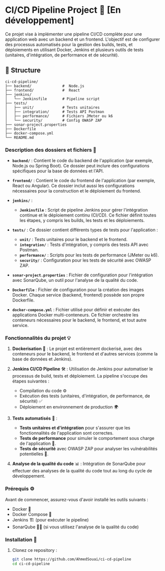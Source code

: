 # CI/CD Pipeline Project 🚀 [En développement]

Ce projet vise à implémenter une pipeline CI/CD complète pour une application web avec un backend et un frontend. L'objectif est de configurer des processus automatisés pour la gestion des builds, tests, et déploiements en utilisant Docker, Jenkins et plusieurs outils de tests (unitaires, d'intégration, de performance et de sécurité).



## 📂 Structure

```
ci-cd-pipeline/
├── backend/              #  Node.js
├── frontend/             #  React 
├── jenkins/
│   └── Jenkinsfile       # Pipeline script
├── tests/
│   ├── unit/             # Tests unitaires
│   ├── integration/      # Tests API Postman
│   ├── performance/      # Fichiers JMeter ou k6
│   └── security/         # Config OWASP ZAP
├── sonar-project.properties
├── Dockerfile
├── docker-compose.yml
└── README.md
```


### Description des dossiers et fichiers 📝

- **`backend/`** : Contient le code du backend de l'application (par exemple, Node.js ou Spring Boot). Ce dossier peut inclure des configurations spécifiques pour la base de données et l'API.
  
- **`frontend/`** : Contient le code du frontend de l'application (par exemple, React ou Angular). Ce dossier inclut aussi les configurations nécessaires pour la construction et le déploiement du frontend.

- **`jenkins/`** :
  - **`Jenkinsfile`** : Script de pipeline Jenkins pour gérer l'intégration continue et le déploiement continu (CI/CD). Ce fichier définit toutes les étapes, y compris les builds, les tests et les déploiements.

- **`tests/`** : Ce dossier contient différents types de tests pour l'application :
  - **`unit/`** : Tests unitaires pour le backend et le frontend.
  - **`integration/`** : Tests d'intégration, y compris des tests API avec Postman.
  - **`performance/`** : Scripts pour les tests de performance (JMeter ou k6).
  - **`security/`** : Configuration pour les tests de sécurité avec OWASP ZAP.

- **`sonar-project.properties`** : Fichier de configuration pour l'intégration avec SonarQube, un outil pour l'analyse de la qualité du code.

- **`Dockerfile`** : Fichier de configuration pour la création des images Docker. Chaque service (backend, frontend) possède son propre Dockerfile.

- **`docker-compose.yml`** : Fichier utilisé pour définir et exécuter des applications Docker multi-conteneurs. Ce fichier orchestre les conteneurs nécessaires pour le backend, le frontend, et tout autre service.

### Fonctionnalités du projet 💡

1. **Dockerisation** 🐳 : Le projet est entièrement dockerisé, avec des conteneurs pour le backend, le frontend et d'autres services (comme la base de données et Jenkins).
   
2. **Jenkins CI/CD Pipeline** 🛠️ : Utilisation de Jenkins pour automatiser le processus de build, tests et déploiement. La pipeline s'occupe des étapes suivantes :
   - Compilation du code ⚙️
   - Exécution des tests (unitaires, d'intégration, de performance, de sécurité) ✅
   - Déploiement en environnement de production 🌍

3. **Tests automatisés** 🧪 :
   - **Tests unitaires et d'intégration** pour s'assurer que les fonctionnalités de l'application sont correctes.
   - **Tests de performance** pour simuler le comportement sous charge de l'application 🚀.
   - **Tests de sécurité** avec OWASP ZAP pour analyser les vulnérabilités potentielles 🔐.

4. **Analyse de la qualité du code** 📊 : Intégration de SonarQube pour effectuer des analyses de la qualité du code tout au long du cycle de développement.

### Prérequis ⚙️

Avant de commencer, assurez-vous d'avoir installé les outils suivants :

- Docker 🐋
- Docker Compose 🧩
- Jenkins 🏗️ (pour exécuter le pipeline)
- SonarQube 🦸‍♂️ (si vous utilisez l'analyse de la qualité du code)

### Installation 🔧

1. Clonez ce repository :

   ```bash
   git clone https://github.com/AhmedSouai/ci-cd-pipeline
   cd ci-cd-pipeline
